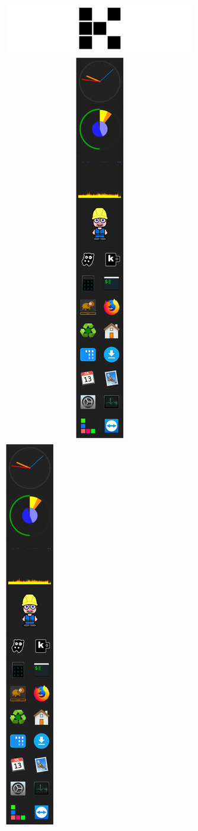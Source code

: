 
![banner](img/banner.png)

<p align="center"> 
<img src="img/screenshot_mac.png">
</p>

![screenhot_mac](img/screenshot_mac.png)